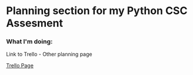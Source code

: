# Planning section for my Python CSC Assesment

### What I'm doing:

Link to Trello - Other planning page

[Trello Page](https://trello.com/b/QssWOMW3/python-minecraft)

